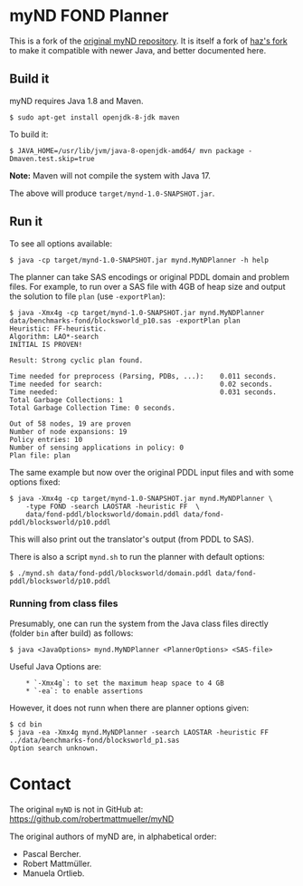# myND FOND Planner

This is a fork of the [original myND repository](https://github.com/robertmattmueller/myND). It is itself a fork of [haz's fork](https://github.com/haz/myND) to make it compatible with newer Java, and better documented here.

## Build it

myND requires Java 1.8 and Maven.

```shell
$ sudo apt-get install openjdk-8-jdk maven
```

To build it:

```shell
$ JAVA_HOME=/usr/lib/jvm/java-8-openjdk-amd64/ mvn package -Dmaven.test.skip=true
```

**Note:** Maven will not compile the system with Java 17.

The above will produce `target/mynd-1.0-SNAPSHOT.jar`.

## Run it

To see all options available:

```shell
$ java -cp target/mynd-1.0-SNAPSHOT.jar mynd.MyNDPlanner -h help
```

The planner can take SAS encodings or original PDDL domain and problem files. For example, to run over a SAS file with 4GB of heap size and output the solution to file `plan` (use `-exportPlan`):

```shell
$ java -Xmx4g -cp target/mynd-1.0-SNAPSHOT.jar mynd.MyNDPlanner data/benchmarks-fond/blocksworld_p10.sas -exportPlan plan
Heuristic: FF-heuristic.
Algorithm: LAO*-search
INITIAL IS PROVEN!

Result: Strong cyclic plan found.

Time needed for preprocess (Parsing, PDBs, ...):    0.011 seconds.
Time needed for search:                             0.02 seconds.
Time needed:                                        0.031 seconds.
Total Garbage Collections: 1
Total Garbage Collection Time: 0 seconds.

Out of 58 nodes, 19 are proven
Number of node expansions: 19
Policy entries: 10
Number of sensing applications in policy: 0
Plan file: plan
```

The same example but now over the original PDDL input files and with some options fixed:

```shell
$ java -Xmx4g -cp target/mynd-1.0-SNAPSHOT.jar mynd.MyNDPlanner \
    -type FOND -search LAOSTAR -heuristic FF  \
    data/fond-pddl/blocksworld/domain.pddl data/fond-pddl/blocksworld/p10.pddl
```

This will also print out the translator's output (from PDDL to SAS).

There is also a script `mynd.sh` to run the planner with default options:

```shell
$ ./mynd.sh data/fond-pddl/blocksworld/domain.pddl data/fond-pddl/blocksworld/p10.pddl
```




### Running from class files

Presumably, one can run the system from the Java class files directly (folder `bin` after build) as follows:

```shell
$ java <JavaOptions> mynd.MyNDPlanner <PlannerOptions> <SAS-file>
```

Useful Java Options are:

```shell
    * `-Xmx4g`: to set the maximum heap space to 4 GB
    * `-ea`: to enable assertions
```

However, it does not runn when there are planner options given:

```shell
$ cd bin
$ java -ea -Xmx4g mynd.MyNDPlanner -search LAOSTAR -heuristic FF ../data/benchmarks-fond/blocksworld_p1.sas
Option search unknown.
```

Contact
=======

The original `myND` is not in GitHub at: https://github.com/robertmattmueller/myND

The original authors of myND are, in alphabetical order:

 * Pascal Bercher.
 * Robert Mattmüller.
 * Manuela Ortlieb.